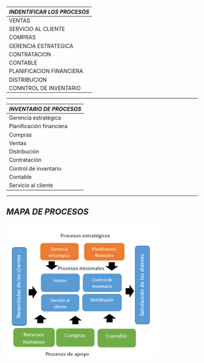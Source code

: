 |_INDENTIFICAR LOS PROCESOS_|
|-----|
|VENTAS|
|SERVICIO AL CLIENTE|
|COMPRAS| 
|GERENCIA ESTRATEGICA|
|CONTRATACION|
|CONTABLE|
|PLANIFICACION FINANCIERA|
|DISTRIBUCION|
|CONNTROL DE INVENTARIO|
-------

|_INVENTARIO DE PROCESOS_|
|-----|
|Gerencia estratégica|
|Planificación financiera|
|Compras| 
|Ventas|
|Distribución|
|Contratación|
|Control de inventario| 
|Contable|
|Servicio al cliente|
-------

## _MAPA DE PROCESOS_

<img src="img/im.jpg" width="400">
